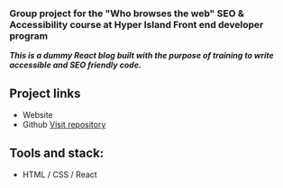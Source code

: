### Group project for the "Who browses the web" SEO & Accessibility course at Hyper Island Front end developer program
***This is a dummy React blog built with the purpose of training to write accessible and SEO friendly code.***

## Project links
* Website 
* Github [Visit repository](https://github.com/marianordqvist/React-blog-project)

## Tools and stack: 
* HTML / CSS / React 
